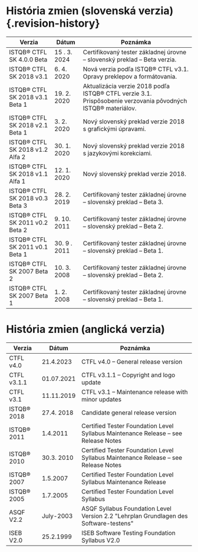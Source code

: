 # História zmien (slovenská verzia) {.revision-history}

| **Verzia** | **Dátum** | **Poznámka** |
| --- | --- | --- |
| ISTQB® CTFL SK 4.0.0 Beta | 15 . 3. 2024 | Certifikovaný tester základnej úrovne – slovenský preklad – Beta verzia. |
| ISTQB® CTFL SK 2018 v3.1 | 6. 4. 2020 | Nová verzia podľa ISTQB® CTFL v3.1. Opravy preklepov a formátovania. |
| ISTQB® CTFL SK 2018 v3.1 Beta 1 | 19. 2. 2020 | Aktualizácia verzie 2018 podľa ISTQB® CTFL verzie 3.1. Prispôsobenie verzovania pôvodných ISTQB® materiálov. |
| ISTQB® CTFL SK 2018 v2.1 Beta 1 | 3. 2. 2020 | Nový slovenský preklad verzie 2018 s grafickými úpravami. |
| ISTQB® CTFL SK 2018 v1.2 Alfa 2 | 30. 1. 2020 | Nový slovenský preklad verzie 2018 s jazykovými korekciami. |
| ISTQB® CTFL SK 2018 v1.1 Alfa 1 | 12. 1. 2020 | Nový slovenský preklad verzie 2018. |
| ISTQB® CTFL SK 2018 v0.3 Beta 3 | 28. 2. 2019 | Certifikovaný tester základnej úrovne – slovenský preklad – Beta 3. |
| ISTQB® CTFL SK 2011 v0.2 Beta 2 | 9. 10. 2011 | Certifikovaný tester základnej úrovne – slovenský preklad – Beta 2. |
| ISTQB® CTFL SK 2011 v0.1 Beta 1 | 30. 9 . 2011 | Certifikovaný tester základnej úrovne – slovenský preklad – Beta 1. |
| ISTQB® CTFL SK 2007 Beta 2 | 10. 3. 2008 | Certifikovaný tester základnej úrovne – slovenský preklad – Beta 2. |
| ISTQB® CTFL SK 2007 Beta 1 | 1. 2. 2008 | Certifikovaný tester základnej úrovne – slovenský preklad – Beta 1. |

# História zmien (anglická verzia)

| **Verzia** | **Dátum** | **Poznámka** |
| --- | --- | --- |
| CTFL v4.0 | 21.4.2023 | CTFL v4.0 – General release version |
| CTFL v3.1.1 | 01.07.2021 | CTFL v3.1.1 – Copyright and logo update |
| CTFL v3.1 | 11.11.2019 | CTFL v3.1 – Maintenance release with minor updates |
| ISTQB® 2018 | 27.4. 2018 | Candidate general release version |
| ISTQB® 2011 | 1.4.2011 | Certified Tester Foundation Level Syllabus Maintenance Release – see Release Notes |
| ISTQB® 2010 | 30.3. 2010 | Certified Tester Foundation Level Syllabus Maintenance Release – see Release Notes |
| ISTQB® 2007 | 1.5.2007 | Certified Tester Foundation Level Syllabus Maintenance Release |
| ISTQB® 2005 | 1.7.2005 | Certified Tester Foundation Level Syllabus |
| ASQF V2.2 | July-2003 | ASQF Syllabus Foundation Level Version 2.2 "Lehrplan Grundlagen des Software-testens" |
| ISEB V2.0 | 25.2.1999 | ISEB Software Testing Foundation Syllabus V2.0 |